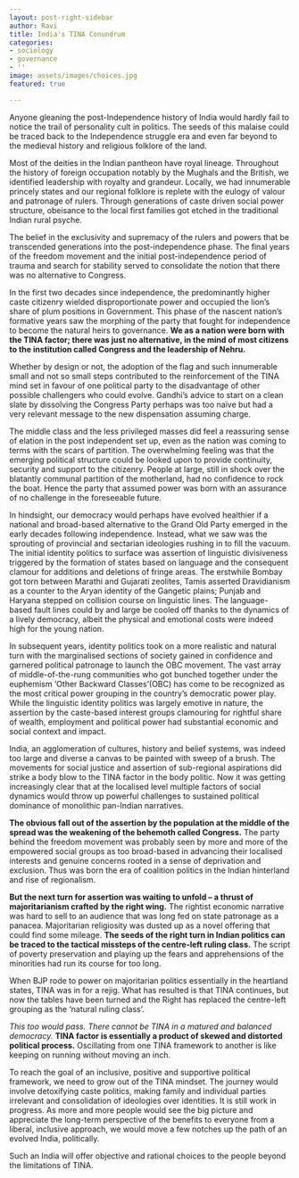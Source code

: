 ```yaml
---
layout: post-right-sidebar
author: Ravi
title: India's TINA Conundrum
categories:
- sociology
- governance
- ''
image: assets/images/choices.jpg
featured: true

---
```

Anyone gleaning the post-Independence history of India would hardly fail to notice the trail of personality cult in politics. The seeds of this malaise could be traced back to the Independence struggle era and even far beyond to the medieval history and religious folklore of the land.

Most of the deities in the Indian pantheon have royal lineage. Throughout the history of foreign occupation notably by the Mughals and the British, we identified leadership with royalty and grandeur. Locally, we had innumerable princely states and our regional folklore is replete with the eulogy of valour and patronage of rulers. Through generations of caste driven social power structure, obeisance to the local first families got etched in the traditional Indian rural psyche.

The belief in the exclusivity and supremacy of the rulers and powers that be transcended generations into the post-independence phase. The final years of the freedom movement and the initial post-independence period of trauma and search for stability served to consolidate the notion that there was no alternative to Congress.

In the first two decades since independence, the predominantly higher caste citizenry wielded disproportionate power and occupied the lion’s share of plum positions in Government. This phase of the nascent nation’s formative years saw the morphing of the party that fought for independence to become the natural heirs to governance. **We as a nation were born with the TINA factor; there was just no alternative, in the mind of most citizens to the institution called Congress and the leadership of Nehru.**

Whether by design or not, the adoption of the flag and such innumerable small and not so small steps contributed to the reinforcement of the TINA mind set in favour of one political party to the disadvantage of other possible challengers who could evolve. Gandhi’s advice to start on a clean slate by dissolving the Congress Party perhaps was too naïve but had a very relevant message to the new dispensation assuming charge.

The middle class and the less privileged masses did feel a reassuring sense of elation in the post independent set up, even as the nation was coming to terms with the scars of partition. The overwhelming feeling was that the emerging political structure could be looked upon to provide continuity, security and support to the citizenry. People at large, still in shock over the blatantly communal partition of the motherland, had no confidence to rock the boat. Hence the party that assumed power was born with an assurance of no challenge in the foreseeable future.

In hindsight, our democracy would perhaps have evolved healthier if a national and broad-based alternative to the Grand Old Party emerged in the early decades following independence. Instead, what we saw was the sprouting of provincial and sectarian ideologies rushing in to fill the vacuum. The initial identity politics to surface was assertion of linguistic divisiveness triggered by the formation of states based on language and the consequent clamour for additions and deletions of fringe areas. The erstwhile Bombay got torn between Marathi and Gujarati zeolites, Tamis asserted Dravidianism as a counter to the Aryan identity of the Gangetic plains; Punjab and Haryana stepped on collision course on linguistic lines. The language-based fault lines could by and large be cooled off thanks to the dynamics of a lively democracy, albeit the physical and emotional costs were indeed high for the young nation.

In subsequent years, identity politics took on a more realistic and natural turn with the marginalised sections of society gained in confidence and garnered political patronage to launch the OBC movement. The vast array of middle-of-the-rung communities who got bunched together under the euphemism ‘Other Backward Classes’(OBC) has come to be recognized as the most critical power grouping in the country’s democratic power play. While the linguistic identity politics was largely emotive in nature, the assertion by the caste-based interest groups clamouring for rightful share of wealth, employment and political power had substantial economic and social context and impact.

India, an agglomeration of cultures, history and belief systems, was indeed too large and diverse a canvas to be painted with sweep of a brush. The movements for social justice and assertion of sub-regional aspirations did strike a body blow to the TINA factor in the body politic. Now it was getting increasingly clear that at the localised level multiple factors of social dynamics would throw up powerful challenges to sustained political dominance of monolithic pan-Indian narratives.

**The obvious fall out of the assertion by the population at the middle of the spread was the weakening of the behemoth called Congress.** The party behind the freedom movement was probably seen by more and more of the empowered social groups as too broad-based in advancing their localised interests and genuine concerns rooted in a sense of deprivation and exclusion. Thus was born the era of coalition politics in the Indian hinterland and rise of regionalism.

**But the next turn for assertion was waiting to unfold – a thrust of majoritarianism crafted by the right wing.** The rightist economic narrative was hard to sell to an audience that was long fed on state patronage as a panacea. Majoritarian religiosity was dusted up as a novel offering that could find some mileage. **The seeds of the right turn in Indian politics can be traced to the tactical missteps of the centre-left ruling class.** The script of poverty preservation and playing up the fears and apprehensions of the minorities had run its course for too long.

When BJP rode to power on majoritarian politics essentially in the heartland states, TINA was in for a rejig. What has resulted is that TINA continues, but now the tables have been turned and the Right has replaced the centre-left grouping as the ‘natural ruling class’.

_This too would pass. There cannot be TINA in a matured and balanced democracy._ **TINA factor is essentially a product of skewed and distorted political process.** Oscillating from one TINA framework to another is like keeping on running without moving an inch.

To reach the goal of an inclusive, positive and supportive political framework, we need to grow out of the TINA mindset. The journey would involve detoxifying caste politics, making family and individual parties irrelevant and consolidation of ideologies over identities. It is still work in progress. As more and more people would see the big picture and appreciate the long-term perspective of the benefits to everyone from a liberal, inclusive approach, we would move a few notches up the path of an evolved India, politically.

Such an India will offer objective and rational choices to the people beyond the limitations of TINA.